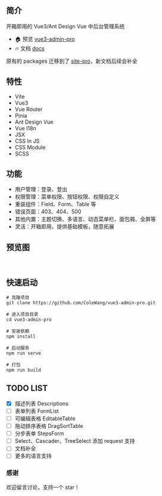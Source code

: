 ## 简介

开箱即用的 Vue3/Ant Design Vue 中后台管理系统

- 🏠 预览 [vue3-admin-pro](https://colewang.github.io/vue3-admin-pro/)
- 🔥 文档 [docs](https://colewang.github.io/admin-docs/)

原有的 packages 迁移到了 [site-pro](https://github.com/ColeWang/site-pro)，新文档后续会补全

## 特性

- Vite
- Vue3
- Vue Router
- Pinia
- Ant Design Vue
- Vue I18n
- JSX
- CSS In JS
- CSS Module
- SCSS

## 功能

- 用户管理：登录、登出
- 权限管理：菜单权限、按钮权限、权限自定义
- 重装组件：Field、Form、Table 等
- 错误页面：403、404、500
- 其他内置：主题切换、多语言、动态菜单栏、面包屑、全屏等
- 灵活：开箱即用，提供基础模板，随意拓展

## 预览图

<img src="https://colewang.github.io/vue3-admin-pro/login.png" alt=""/>
<img src="https://colewang.github.io/vue3-admin-pro/demo-table_1.png" alt=""/>
<img src="https://colewang.github.io/vue3-admin-pro/demo-table_2.png" alt=""/>

## 快速启动

```shell
# 克隆项目
git clone https://github.com/ColeWang/vue3-admin-pro.git

# 进入项目目录
cd vue3-admin-pro

# 安装依赖
npm install

# 启动服务
npm run serve

# 打包
npm run build
```

## TODO LIST

- [X] 描述列表 Descriptions
- [ ] 表单列表 FormList
- [ ] 可编辑表格 EditableTable
- [ ] 拖动排序表格 DragSortTable
- [ ] 分步表单 StepsForm
- [ ] Select、Cascader、TreeSelect 添加 request 支持
- [ ] 文档补全
- [ ] 更多的语言支持

### 感谢

欢迎留言讨论，支持一个 star！

